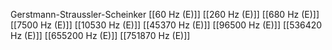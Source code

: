 Gerstmann-Straussler-Scheinker
[[60 Hz (E)]]
[[260 Hz (E)]]
[[680 Hz (E)]]
[[7500 Hz (E)]]
[[10530 Hz (E)]]
[[45370 Hz (E)]]
[[96500 Hz (E)]]
[[536420 Hz (E)]]
[[655200 Hz (E)]]
[[751870 Hz (E)]]